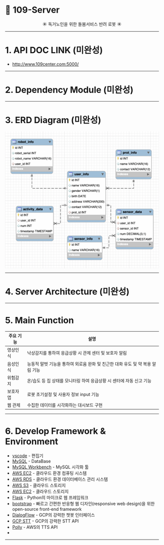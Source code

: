# 🐶 109-Server  

<!-- <div align="center" style="display:flex;">
	<img src="./FlaskServer/static/image/109.png" width="250">
</div> -->
<div align="center"> 
☀️ 독거노인을 위한 돌봄서비스 반려 로봇 ☀️  
<br>
</div>

---

# 1. API DOC LINK (미완성)

* http://www.109center.com:5000/

---

# 2. Dependency Module (미완성)


---


# 3. ERD Diagram (미완성)

<div align="center" style="display:flex;">
	<img src="./ERD.png">
</div>

---

# 4. Server Architecture (미완성)

---

# 5. Main Function

| 주요 기능 | 설명| 
| ------ | ------ | 
| 영상인식 | 낙상감지를 통하여 응급상황 시 관제 센터 및 보호자 알림 |
| 음성인식 | 능동적 말벗 기능을 통하여 외로움 완화 및 친근한 대화 유도 및 약 복용 알림 기능| 
| 위험감지 | 온/습도 등 집 상태를 모니터링 하여 응급상황 시 센터에 자동 신고 기능 | 
| 보호자 앱| 로봇 초기설정 및 사용자 정보 input 기능 |
| 웹 관제 | 수집한 데이터를 시각화하는 대시보드 구현 | 

---

# 6. Develop Framework & Environment

* [vscode](https://code.visualstudio.com/) - 편집기
* [MySQL](https://www.mysql.com/) - DataBase
* [MySQL Workbench](https://www.mysql.com/products/workbench/) - MySQL 시각화 툴
* [AWS EC2](https://aws.amazon.com/ko/ec2/?sc_channel=PS&sc_campaign=acquisition_KR&sc_publisher=google&sc_medium=english_ec2_b&sc_content=ec2_e&sc_detail=aws%20ec2&sc_category=ec2&sc_segment=177228231544&sc_matchtype=e&sc_country=KR&s_kwcid=AL!4422!3!177228231544!e!!g!!aws%20ec2&ef_id=WkRozwAAAnO-lPWy:20180412120123:s) - 클라우드 환경 컴퓨팅 시스템
* [AWS RDS](https://aws.amazon.com/ko/rds/) - 클라우드 환경 데이터베이스 관리 시스템
* [AWS S3](https://aws.amazon.com/ko/s3/) - 클라우드 스토리지
* [AWS EC2](https://aws.amazon.com/ko/ec2/) - 클라우드 스토리지
* [Flask](https://flask.palletsprojects.com/en/1.1.x/) -  Python의 마이크로 웹 프레임워크
* [bootstrap](https://getbootstrap.com/) -  빠르고 간편한 반응형 웹 디자인(responsive web design)을 위한 open-source front-end framework
* [DialogFlow](https://dialogflow.cloud.google.com/)  - GCP의 강력한 챗봇 인터페이스 
* [GCP STT](https://console.cloud.google.com/apis/api/speech.googleapis.com) - GCP의 강력한 STT API
* [Polly](https://ap-northeast-2.console.aws.amazon.com/polly/home) - AWS의 TTS API
* 

---
